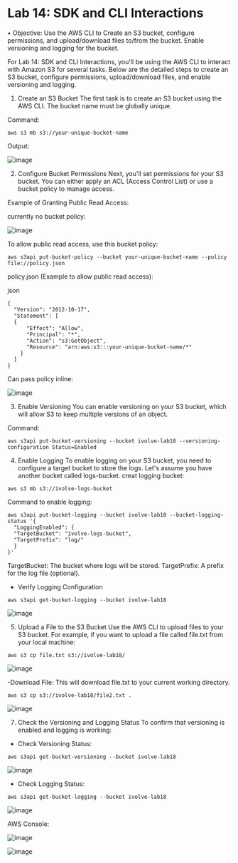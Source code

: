 # Lab 14: SDK and CLI Interactions
• Objective: Use the AWS CLI to Create an S3 bucket, configure permissions, and upload/download files to/from the bucket. Enable versioning and logging for the bucket.


For Lab 14: SDK and CLI Interactions, you'll be using the AWS CLI to interact with Amazon S3 for several tasks. Below are the detailed steps to create an S3 bucket, configure permissions, upload/download files, and enable versioning and logging.

1. Create an S3 Bucket
The first task is to create an S3 bucket using the AWS CLI. The bucket name must be globally unique.

Command:
```
aws s3 mb s3://your-unique-bucket-name
```
Output:

![image](https://github.com/user-attachments/assets/20fbb0dd-7a07-4aa7-8877-6e4e81e4759c)

2. Configure Bucket Permissions
Next, you'll set permissions for your S3 bucket. You can either apply an ACL (Access Control List) or use a bucket policy to manage access.

Example of Granting Public Read Access:

currently no bucket policy:

![image](https://github.com/user-attachments/assets/5fdbb168-d31b-496f-a66e-22e50ea6af3d)

To allow public read access, use this bucket policy:

```
aws s3api put-bucket-policy --bucket your-unique-bucket-name --policy file://policy.json
```
policy.json (Example to allow public read access):

json
```
{
  "Version": "2012-10-17",
  "Statement": [
  {
      "Effect": "Allow",
      "Principal": "*",
      "Action": "s3:GetObject",
      "Resource": "arn:aws:s3:::your-unique-bucket-name/*"
    }
  ]
}

```

Can pass policy  inline:

![image](https://github.com/user-attachments/assets/e9bc7f07-1075-49dc-b16d-5ee88dc4a251)

3. Enable Versioning
You can enable versioning on your S3 bucket, which will allow S3 to keep multiple versions of an object.

Command:
```
aws s3api put-bucket-versioning --bucket ivolve-lab18 --versioning-configuration Status=Enabled 
```

4. Enable Logging
To enable logging on your S3 bucket, you need to configure a target bucket to store the logs. Let's assume you have another bucket called logs-bucket.
creat logging bucket:
```
aws s3 mb s3://ivolve-logs-bucket 
```
Command to enable logging:
```
aws s3api put-bucket-logging --bucket ivolve-lab18 --bucket-logging-status '{
  "LoggingEnabled": {
  "TargetBucket": "ivolve-logs-bucket",
  "TargetPrefix": "log/"
  }
}'
```
TargetBucket: The bucket where logs will be stored.
TargetPrefix: A prefix for the log file (optional).
- Verify Logging Configuration
```
aws s3api get-bucket-logging --bucket ivolve-lab18
```

![image](https://github.com/user-attachments/assets/7912dd05-99a1-463e-aa6a-a165b023c6a6)

5. Upload a File to the S3 Bucket
Use the AWS CLI to upload files to your S3 bucket. For example, if you want to upload a file called file.txt from your local machine:
```
aws s3 cp file.txt s3://ivolve-lab18/
```
![image](https://github.com/user-attachments/assets/3285a0e8-f632-4543-8dba-51bb163ed859)

-Download File:
This will download file.txt to your current working directory.
```
aws s3 cp s3://ivolve-lab18/file2.txt . 
```

![image](https://github.com/user-attachments/assets/68ec99e2-8df7-45fe-b78e-4390a0b33751)

7. Check the Versioning and Logging Status
To confirm that versioning is enabled and logging is working:

- Check Versioning Status:
```
aws s3api get-bucket-versioning --bucket ivolve-lab18
```

![image](https://github.com/user-attachments/assets/ba657ee9-5418-4fa1-9b15-d05ac0ffd0c7)

- Check Logging Status:

```
aws s3api get-bucket-logging --bucket ivolve-lab18
```

![image](https://github.com/user-attachments/assets/90ed50d1-271a-4c11-8636-cb2e6fbd8a05)

AWS Console:

![image](https://github.com/user-attachments/assets/77304cf0-a7cb-4c5b-a98e-a8e4dc3ddca8)

![image](https://github.com/user-attachments/assets/af88e612-97a8-4aa6-bef4-cf1473f336f1)


